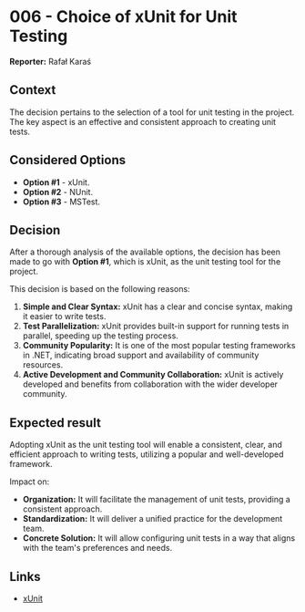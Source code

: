 # 006 - Choice of xUnit for Unit Testing

**Reporter:** Rafał Karaś

## Context

The decision pertains to the selection of a tool for unit testing in the project. The key aspect is an effective and consistent approach to creating unit tests.

## Considered Options

- **Option #1** - xUnit.
- **Option #2** - NUnit.
- **Option #3** - MSTest.

## Decision

After a thorough analysis of the available options, the decision has been made to go with **Option #1**, which is xUnit, as the unit testing tool for the project.

This decision is based on the following reasons:
1. **Simple and Clear Syntax:** xUnit has a clear and concise syntax, making it easier to write tests.
2. **Test Parallelization:** xUnit provides built-in support for running tests in parallel, speeding up the testing process.
3. **Community Popularity:** It is one of the most popular testing frameworks in .NET, indicating broad support and availability of community resources.
4. **Active Development and Community Collaboration:** xUnit is actively developed and benefits from collaboration with the wider developer community.

## Expected result

Adopting xUnit as the unit testing tool will enable a consistent, clear, and efficient approach to writing tests, utilizing a popular and well-developed framework.

Impact on:
- **Organization:** It will facilitate the management of unit tests, providing a consistent approach.
- **Standardization:** It will deliver a unified practice for the development team.
- **Concrete Solution:** It will allow configuring unit tests in a way that aligns with the team's preferences and needs.

## Links

- [xUnit](https://xunit.net/)
